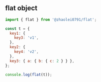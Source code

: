 ## flat object

```javascript
import { flat } from '@zhaolei0791/flat';

const t = {
  key1: {
    key3: 'v1',
  },
  key2: {
    key4: 'v2',
  },
  key3: { a: { b: { c: 2 } } },
};

console.log(flat(t));
```
